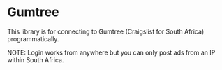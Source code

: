 Gumtree
=======
This library is for connecting to Gumtree (Craigslist for South Africa) programmatically.

NOTE: Login works from anywhere but you can only post ads from an IP within South Africa.
